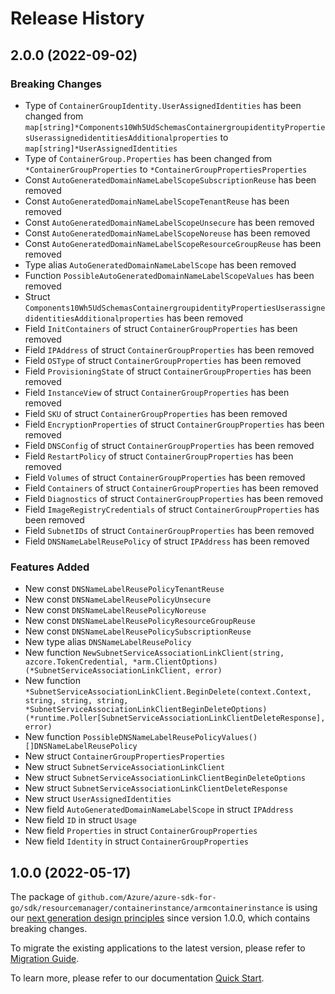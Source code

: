 # Release History

## 2.0.0 (2022-09-02)
### Breaking Changes

- Type of `ContainerGroupIdentity.UserAssignedIdentities` has been changed from `map[string]*Components10Wh5UdSchemasContainergroupidentityPropertiesUserassignedidentitiesAdditionalproperties` to `map[string]*UserAssignedIdentities`
- Type of `ContainerGroup.Properties` has been changed from `*ContainerGroupProperties` to `*ContainerGroupPropertiesProperties`
- Const `AutoGeneratedDomainNameLabelScopeSubscriptionReuse` has been removed
- Const `AutoGeneratedDomainNameLabelScopeTenantReuse` has been removed
- Const `AutoGeneratedDomainNameLabelScopeUnsecure` has been removed
- Const `AutoGeneratedDomainNameLabelScopeNoreuse` has been removed
- Const `AutoGeneratedDomainNameLabelScopeResourceGroupReuse` has been removed
- Type alias `AutoGeneratedDomainNameLabelScope` has been removed
- Function `PossibleAutoGeneratedDomainNameLabelScopeValues` has been removed
- Struct `Components10Wh5UdSchemasContainergroupidentityPropertiesUserassignedidentitiesAdditionalproperties` has been removed
- Field `InitContainers` of struct `ContainerGroupProperties` has been removed
- Field `IPAddress` of struct `ContainerGroupProperties` has been removed
- Field `OSType` of struct `ContainerGroupProperties` has been removed
- Field `ProvisioningState` of struct `ContainerGroupProperties` has been removed
- Field `InstanceView` of struct `ContainerGroupProperties` has been removed
- Field `SKU` of struct `ContainerGroupProperties` has been removed
- Field `EncryptionProperties` of struct `ContainerGroupProperties` has been removed
- Field `DNSConfig` of struct `ContainerGroupProperties` has been removed
- Field `RestartPolicy` of struct `ContainerGroupProperties` has been removed
- Field `Volumes` of struct `ContainerGroupProperties` has been removed
- Field `Containers` of struct `ContainerGroupProperties` has been removed
- Field `Diagnostics` of struct `ContainerGroupProperties` has been removed
- Field `ImageRegistryCredentials` of struct `ContainerGroupProperties` has been removed
- Field `SubnetIDs` of struct `ContainerGroupProperties` has been removed
- Field `DNSNameLabelReusePolicy` of struct `IPAddress` has been removed

### Features Added

- New const `DNSNameLabelReusePolicyTenantReuse`
- New const `DNSNameLabelReusePolicyUnsecure`
- New const `DNSNameLabelReusePolicyNoreuse`
- New const `DNSNameLabelReusePolicyResourceGroupReuse`
- New const `DNSNameLabelReusePolicySubscriptionReuse`
- New type alias `DNSNameLabelReusePolicy`
- New function `NewSubnetServiceAssociationLinkClient(string, azcore.TokenCredential, *arm.ClientOptions) (*SubnetServiceAssociationLinkClient, error)`
- New function `*SubnetServiceAssociationLinkClient.BeginDelete(context.Context, string, string, string, *SubnetServiceAssociationLinkClientBeginDeleteOptions) (*runtime.Poller[SubnetServiceAssociationLinkClientDeleteResponse], error)`
- New function `PossibleDNSNameLabelReusePolicyValues() []DNSNameLabelReusePolicy`
- New struct `ContainerGroupPropertiesProperties`
- New struct `SubnetServiceAssociationLinkClient`
- New struct `SubnetServiceAssociationLinkClientBeginDeleteOptions`
- New struct `SubnetServiceAssociationLinkClientDeleteResponse`
- New struct `UserAssignedIdentities`
- New field `AutoGeneratedDomainNameLabelScope` in struct `IPAddress`
- New field `ID` in struct `Usage`
- New field `Properties` in struct `ContainerGroupProperties`
- New field `Identity` in struct `ContainerGroupProperties`


## 1.0.0 (2022-05-17)

The package of `github.com/Azure/azure-sdk-for-go/sdk/resourcemanager/containerinstance/armcontainerinstance` is using our [next generation design principles](https://azure.github.io/azure-sdk/general_introduction.html) since version 1.0.0, which contains breaking changes.

To migrate the existing applications to the latest version, please refer to [Migration Guide](https://aka.ms/azsdk/go/mgmt/migration).

To learn more, please refer to our documentation [Quick Start](https://aka.ms/azsdk/go/mgmt).
